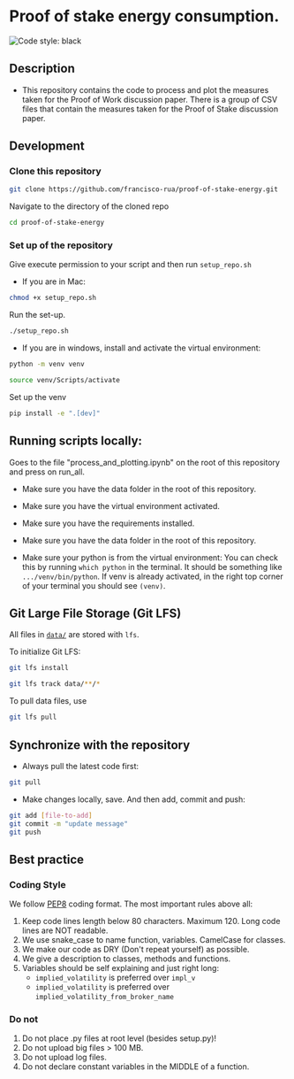 # Proof of stake energy consumption.

![Code style: black](https://img.shields.io/badge/code%20style-black-000000.svg)

## Description

- This repository contains the code to process and plot the measures taken for the Proof of Work discussion paper. There is a group of CSV files that contain the measures taken for the Proof of Stake discussion paper.

## Development

### Clone this repository

```bash
git clone https://github.com/francisco-rua/proof-of-stake-energy.git
```

Navigate to the directory of the cloned repo

```bash
cd proof-of-stake-energy
```

### Set up of the repository

Give execute permission to your script and then run `setup_repo.sh`

- If you are in Mac:

```bash
chmod +x setup_repo.sh
```

Run the set-up.

```bash
./setup_repo.sh
```
- If you are in windows, install and activate the virtual environment:

```bash
python -m venv venv
```

```bash
source venv/Scripts/activate
```

Set up the venv

```bash
pip install -e ".[dev]"
```

## Running scripts locally:

Goes to the file "process_and_plotting.ipynb" on the root of this repository and press on run_all.

- Make sure you have the data folder in the root of this 
repository.

- Make sure you have the virtual environment activated.

- Make sure you have the requirements installed.

- Make sure you have the data folder in the root of this repository.

- Make sure your python is from the virtual environment: You can check this by running `which python` in the terminal. It should be something like `.../venv/bin/python`. If venv is already activated, in the right top corner of your terminal you should see `(venv)`.

## Git Large File Storage (Git LFS)

All files in [`data/`](data/) are stored with `lfs`.

To initialize Git LFS:

```bash
git lfs install
```

```bash
git lfs track data/**/*
```

To pull data files, use

```bash
git lfs pull
```

## Synchronize with the repository

- Always pull the latest code first:

```bash
git pull
```

- Make changes locally, save. And then add, commit and push:

```bash
git add [file-to-add]
git commit -m "update message"
git push
```

## Best practice

### Coding Style

We follow [PEP8](https://www.python.org/dev/peps/pep-0008/) coding format.
The most important rules above all:

1. Keep code lines length below 80 characters. Maximum 120. Long code lines are NOT readable.
1. We use snake_case to name function, variables. CamelCase for classes.
1. We make our code as DRY (Don't repeat yourself) as possible.
1. We give a description to classes, methods and functions.
1. Variables should be self explaining and just right long:
   - `implied_volatility` is preferred over `impl_v`
   - `implied_volatility` is preferred over `implied_volatility_from_broker_name`

### Do not

1. Do not place .py files at root level (besides setup.py)!
1. Do not upload big files > 100 MB.
1. Do not upload log files.
1. Do not declare constant variables in the MIDDLE of a function.
